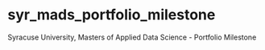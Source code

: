 # syr_mads_portfolio_milestone
Syracuse University, Masters of Applied Data Science - Portfolio Milestone
